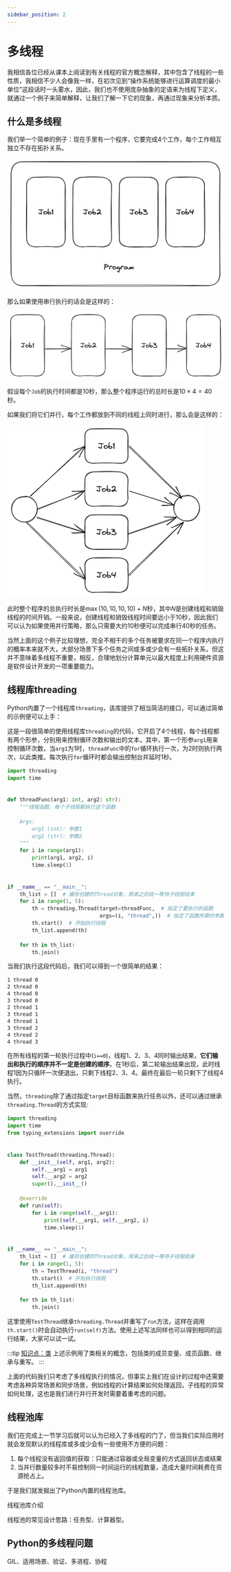 ```yaml
---
sidebar_position: 2
---
```


# 多线程

我相信各位已经从课本上阅读到有关线程的官方概念解释，其中包含了线程的一些性质，我相信不少人会像我一样，在初次见到“操作系统能够进行运算调度的最小单位”这段话时一头雾水，因此，我们也不使用庞杂抽象的定语来为线程下定义，就通过一个例子来简单解释，让我们了解一下它的现象，再通过现象来分析本质。

## 什么是多线程

我们举一个简单的例子：现在手里有一个程序，它要完成4个工作，每个工作相互独立不存在拓扑关系。

![程序图](img/多线程_程序.png)

那么如果使用串行执行的话会是这样的：

![串行](img/多线程_串行.png)

假设每个`Job`的执行时间都是10秒，那么整个程序运行的总时长是$10\times4=40$秒。

如果我们将它们并行，每个工作都放到不同的线程上同时进行，那么会是这样的：

![并行](img/多线程_并行.png)

此时整个程序的总执行时长是$\max(10,10,10,10)+N$秒，其中$N$是创建线程和销毁线程的时间开销。一般来说，创建线程和销毁线程时间要远小于10秒，因此我们可以认为如果使用并行策略，那么只需要大约10秒便可以完成串行40秒的任务。

当然上面的这个例子比较理想，完全不相干的多个任务被要求在同一个程序内执行的概率本来就不大，大部分场景下多个任务之间或多或少会有一些拓扑关系，但这并不意味着多线程不重要，相反，合理地划分计算单元以最大程度上利用硬件资源是软件设计开发的一项重要能力。

## 线程库threading

Python内置了一个线程库`threading`，该库提供了相当简洁的接口，可以通过简单的示例便可以上手：

这是一段很简单的使用线程库`threading`的代码，它开启了4个线程，每个线程都有两个形参，分别用来控制循环次数和输出的文本，其中，第一个形参`arg1`用来控制循环次数，当`arg1`为1时，`threadFunc`中的`for`循环执行一次，为2时则执行两次，以此类推。每次执行`for`循环时都会输出控制台并延时1秒。

```python
import threading
import time


def threadFunc(arg1: int, arg2: str):
    """线程函数，每个子线程都执行这个函数

    Args:
        arg1 (int): 参数1
        arg2 (str): 参数2
    """
    for i in range(arg1):
        print(arg1, arg2, i)
        time.sleep(1)


if __name__ == "__main__":
    th_list = []  # 缓存创建的Thread对象，用来之后统一等待子线程结束
    for i in range(1, 5):
        th = threading.Thread(target=threadFunc,  # 指定了要执行的函数
                              args=(i, "thread",))  # 指定了函数所需的参数，值得注意的是，最后一个,不要忽略
        th.start()  # 开始执行线程
        th_list.append(th)

    for th in th_list:
        th.join()
```

当我们执行这段代码后，我们可以得到一个很简单的结果：

```text
1 thread 0
2 thread 0
4 thread 0
3 thread 0
2 thread 1
3 thread 1
4 thread 1
3 thread 2
4 thread 2
4 thread 3
```

在所有线程的第一轮执行过程中(`i==0`)，线程1、2、3、4同时输出结果，**它们输出和执行的顺序并不一定是创建的顺序**。在1秒后，第二轮输出结果出现，此时线程1因为只循环一次便退出，只剩下线程2、3、4。最终在最后一轮只剩下了线程4执行。

当然，`threading`除了通过指定`target`目标函数来执行任务以外，还可以通过继承`threading.Thread`的方式实现:

```python
import threading
import time
from typing_extensions import override


class TestThread(threading.Thread):
    def __init__(self, arg1, arg2):
        self.__arg1 = arg1
        self.__arg2 = arg2
        super().__init__()

    @override
    def run(self):
        for i in range(self.__arg1):
            print(self.__arg1, self.__arg2, i)
            time.sleep(1)


if __name__ == "__main__":
    th_list = []  # 缓存创建的Thread对象，用来之后统一等待子线程结束
    for i in range(1, 5):
        th = TestThread(i, "thread")
        th.start()  # 开始执行线程
        th_list.append(th)

    for th in th_list:
        th.join()
```

这里使用`TestThread`继承`threading.Thread`并重写了`run`方法，这样在调用`th.start()`时会自动执行`run(self)`方法。使用上述写法同样也可以得到相同的运行结果，大家可以试一试。

:::tip [知识点：类](docs/知识点/类.md)
上述示例用了类相关的概念，包括类的成员变量、成员函数、继承与重写。
:::

上面的代码我们只考虑了多线程执行的情况，但事实上我们在设计的过程中还需要考虑各种异常场景和同步场景，例如线程的计算结果如何处理返回，子线程的异常如何处理，这也是我们进行并行开发时需要着重考虑的问题。

## 线程池库

我们在完成上一节学习后就可以认为已经入了多线程的门了，但当我们实际应用时就会发现默认的线程库或多或少会有一些使用不方便的问题：

1. 每个线程没有返回值的获取：只能通过容器或全局变量的方式返回状态或结果
2. 当并行数量较多时不易控制同一时间运行的线程数量，造成大量时间耗费在资源抢占上。

于是我们就发掘出了Python内置的线程池库。

线程池库介绍

线程池的常见设计思路：任务型、计算器型。

## Python的多线程问题

GIL、适用场景、验证、多进程、协程